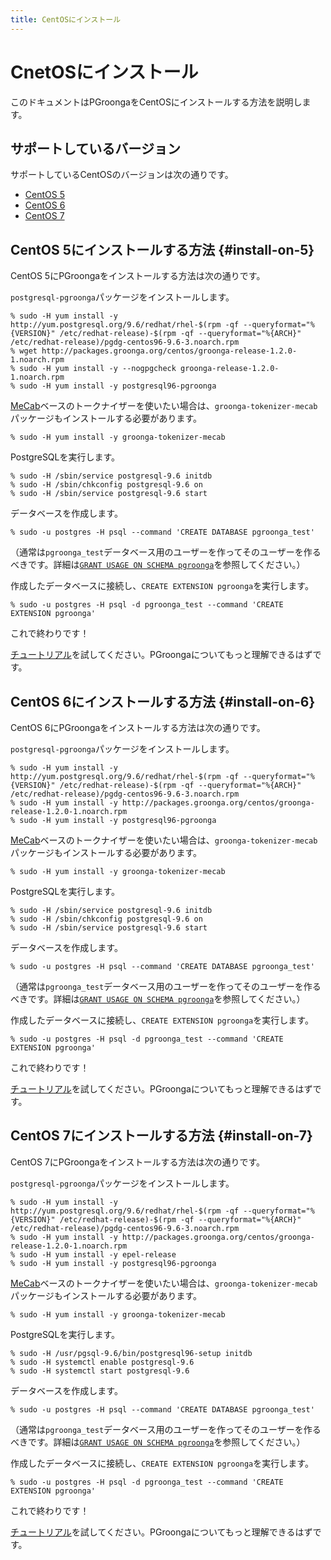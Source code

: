 ```yaml
---
title: CentOSにインストール
---
```


# CnetOSにインストール

このドキュメントはPGroongaをCentOSにインストールする方法を説明します。

## サポートしているバージョン

サポートしているCentOSのバージョンは次の通りです。

  * [CentOS 5](#install-on-5)
  * [CentOS 6](#install-on-6)
  * [CentOS 7](#install-on-7)

## CentOS 5にインストールする方法 {#install-on-5}

CentOS 5にPGroongaをインストールする方法は次の通りです。

`postgresql-pgroonga`パッケージをインストールします。

```text
% sudo -H yum install -y http://yum.postgresql.org/9.6/redhat/rhel-$(rpm -qf --queryformat="%{VERSION}" /etc/redhat-release)-$(rpm -qf --queryformat="%{ARCH}" /etc/redhat-release)/pgdg-centos96-9.6-3.noarch.rpm
% wget http://packages.groonga.org/centos/groonga-release-1.2.0-1.noarch.rpm
% sudo -H yum install -y --nogpgcheck groonga-release-1.2.0-1.noarch.rpm
% sudo -H yum install -y postgresql96-pgroonga
```

[MeCab](http://taku910.github.io/mecab/)ベースのトークナイザーを使いたい場合は、`groonga-tokenizer-mecab`パッケージもインストールする必要があります。

```text
% sudo -H yum install -y groonga-tokenizer-mecab
```

PostgreSQLを実行します。

```text
% sudo -H /sbin/service postgresql-9.6 initdb
% sudo -H /sbin/chkconfig postgresql-9.6 on
% sudo -H /sbin/service postgresql-9.6 start
```

データベースを作成します。

```text
% sudo -u postgres -H psql --command 'CREATE DATABASE pgroonga_test'
```

（通常は`pgroonga_test`データベース用のユーザーを作ってそのユーザーを作るべきです。詳細は[`GRANT USAGE ON SCHEMA pgroonga`](../reference/grant-usage-on-schema-pgroonga.html)を参照してください。）

作成したデータベースに接続し、`CREATE EXTENSION pgroonga`を実行します。

```text
% sudo -u postgres -H psql -d pgroonga_test --command 'CREATE EXTENSION pgroonga'
```

これで終わりです！

[チュートリアル](../tutorial/)を試してください。PGroongaについてもっと理解できるはずです。

## CentOS 6にインストールする方法 {#install-on-6}

CentOS 6にPGroongaをインストールする方法は次の通りです。

`postgresql-pgroonga`パッケージをインストールします。

```text
% sudo -H yum install -y http://yum.postgresql.org/9.6/redhat/rhel-$(rpm -qf --queryformat="%{VERSION}" /etc/redhat-release)-$(rpm -qf --queryformat="%{ARCH}" /etc/redhat-release)/pgdg-centos96-9.6-3.noarch.rpm
% sudo -H yum install -y http://packages.groonga.org/centos/groonga-release-1.2.0-1.noarch.rpm
% sudo -H yum install -y postgresql96-pgroonga
```

[MeCab](http://taku910.github.io/mecab/)ベースのトークナイザーを使いたい場合は、`groonga-tokenizer-mecab`パッケージもインストールする必要があります。

```text
% sudo -H yum install -y groonga-tokenizer-mecab
```

PostgreSQLを実行します。

```text
% sudo -H /sbin/service postgresql-9.6 initdb
% sudo -H /sbin/chkconfig postgresql-9.6 on
% sudo -H /sbin/service postgresql-9.6 start
```

データベースを作成します。

```text
% sudo -u postgres -H psql --command 'CREATE DATABASE pgroonga_test'
```

（通常は`pgroonga_test`データベース用のユーザーを作ってそのユーザーを作るべきです。詳細は[`GRANT USAGE ON SCHEMA pgroonga`](../reference/grant-usage-on-schema-pgroonga.html)を参照してください。）

作成したデータベースに接続し、`CREATE EXTENSION pgroonga`を実行します。

```text
% sudo -u postgres -H psql -d pgroonga_test --command 'CREATE EXTENSION pgroonga'
```

これで終わりです！

[チュートリアル](../tutorial/)を試してください。PGroongaについてもっと理解できるはずです。

## CentOS 7にインストールする方法 {#install-on-7}

CentOS 7にPGroongaをインストールする方法は次の通りです。

`postgresql-pgroonga`パッケージをインストールします。

```text
% sudo -H yum install -y http://yum.postgresql.org/9.6/redhat/rhel-$(rpm -qf --queryformat="%{VERSION}" /etc/redhat-release)-$(rpm -qf --queryformat="%{ARCH}" /etc/redhat-release)/pgdg-centos96-9.6-3.noarch.rpm
% sudo -H yum install -y http://packages.groonga.org/centos/groonga-release-1.2.0-1.noarch.rpm
% sudo -H yum install -y epel-release
% sudo -H yum install -y postgresql96-pgroonga
```

[MeCab](http://taku910.github.io/mecab/)ベースのトークナイザーを使いたい場合は、`groonga-tokenizer-mecab`パッケージもインストールする必要があります。

```text
% sudo -H yum install -y groonga-tokenizer-mecab
```

PostgreSQLを実行します。

```text
% sudo -H /usr/pgsql-9.6/bin/postgresql96-setup initdb
% sudo -H systemctl enable postgresql-9.6
% sudo -H systemctl start postgresql-9.6
```

データベースを作成します。

```text
% sudo -u postgres -H psql --command 'CREATE DATABASE pgroonga_test'
```

（通常は`pgroonga_test`データベース用のユーザーを作ってそのユーザーを作るべきです。詳細は[`GRANT USAGE ON SCHEMA pgroonga`](../reference/grant-usage-on-schema-pgroonga.html)を参照してください。）

作成したデータベースに接続し、`CREATE EXTENSION pgroonga`を実行します。

```text
% sudo -u postgres -H psql -d pgroonga_test --command 'CREATE EXTENSION pgroonga'
```

これで終わりです！

[チュートリアル](../tutorial/)を試してください。PGroongaについてもっと理解できるはずです。
